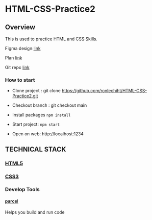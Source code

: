 # HTML-CSS-Practice2

## Overview
This is used to practice HTML and CSS Skills.

Figma design [link](https://www.figma.com/file/I7cDCVX93Yh1q6UPvNynde/Hofmann-UI-Kit---Page-Templates?node-id=0%3A2)

Plan [link](https://docs.google.com/document/d/1PDQYN7NjG06WQScC8roGthLW3UvVmWi1qLIMv7U1I2g/edit?usp=sharing)

Git repo [link](https://github.com/ronlechiht/HTML-CSS-Practice2)

### How to start

- Clone project : git clone https://github.com/ronlechiht/HTML-CSS-Practice2.git

- Checkout branch : git checkout main

- Install packages `npm install`

- Start project: `npm start`

- Open on web: http://localhost:1234

## TECHNICAL STACK
### [HTML5](https://developer.mozilla.org/en-US/docs/Glossary/HTML5)

### [CSS3](https://developer.mozilla.org/en-US/docs/Web/CSS)

### Develop Tools

#### [parcel](https://parceljs.org/getting-started/webapp/)
Helps you build and run code